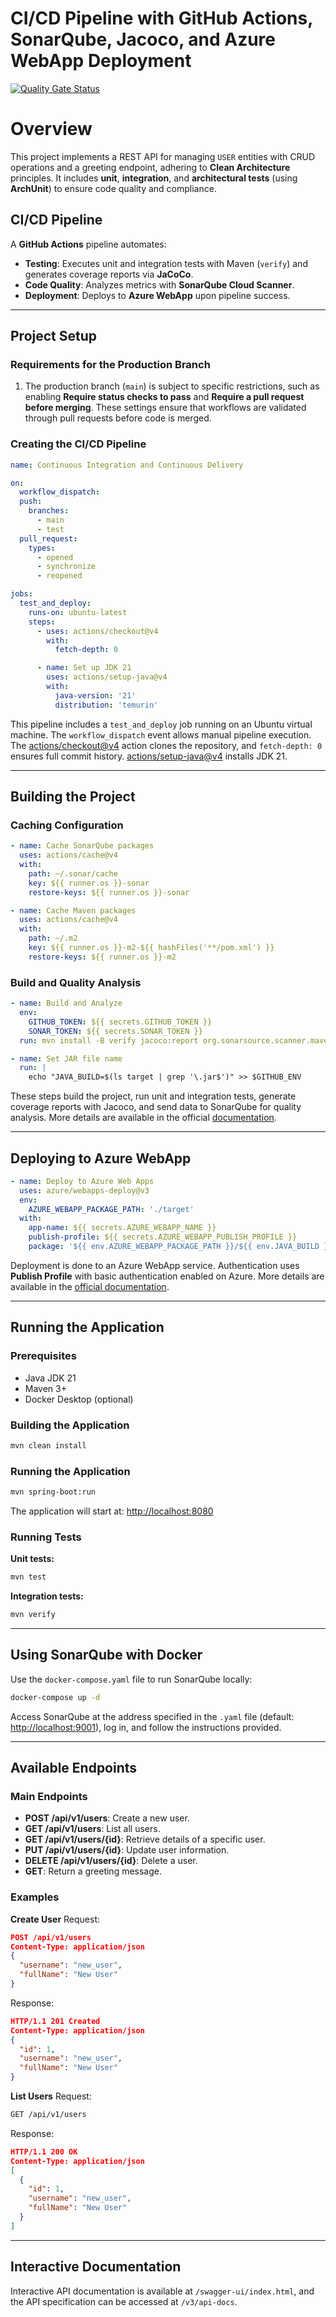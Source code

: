 
# CI/CD Pipeline with GitHub Actions, SonarQube, Jacoco, and Azure WebApp Deployment

[![Quality Gate Status](https://sonarcloud.io/api/project_badges/measure?project=Joao-Lucas-de-Oliveira-Lima_github-actions-azure-pipeline&metric=alert_status)](https://sonarcloud.io/summary/new_code?id=Joao-Lucas-de-Oliveira-Lima_github-actions-azure-pipeline)

# Overview

This project implements a REST API for managing `USER` entities with CRUD operations and a greeting endpoint, adhering to **Clean Architecture** principles. It includes **unit**, **integration**, and **architectural tests** (using **ArchUnit**) to ensure code quality and compliance.

## CI/CD Pipeline

A **GitHub Actions** pipeline automates:

- **Testing**: Executes unit and integration tests with Maven (`verify`) and generates coverage reports via **JaCoCo**.  
- **Code Quality**: Analyzes metrics with **SonarQube Cloud Scanner**.  
- **Deployment**: Deploys to **Azure WebApp** upon pipeline success.

---
## Project Setup

### Requirements for the Production Branch
1. The production branch (`main`) is subject to specific restrictions, such as enabling **Require status checks to pass** and **Require a pull request before merging**. These settings ensure that workflows are validated through pull requests before code is merged.

### Creating the CI/CD Pipeline
```yaml
name: Continuous Integration and Continuous Delivery

on:
  workflow_dispatch:
  push:
    branches:
      - main
      - test
  pull_request:
    types:
      - opened
      - synchronize
      - reopened

jobs:
  test_and_deploy:
    runs-on: ubuntu-latest
    steps:
      - uses: actions/checkout@v4
        with:
          fetch-depth: 0

      - name: Set up JDK 21
        uses: actions/setup-java@v4
        with:
          java-version: '21'
          distribution: 'temurin'
```
This pipeline includes a `test_and_deploy` job running on an Ubuntu virtual machine. The `workflow_dispatch` event allows manual pipeline execution. The [actions/checkout@v4](https://github.com/actions/checkout) action clones the repository, and `fetch-depth: 0` ensures full commit history. [actions/setup-java@v4](https://github.com/actions/setup-java) installs JDK 21.

---

## Building the Project

### Caching Configuration
```yaml
- name: Cache SonarQube packages
  uses: actions/cache@v4
  with:
    path: ~/.sonar/cache
    key: ${{ runner.os }}-sonar
    restore-keys: ${{ runner.os }}-sonar

- name: Cache Maven packages
  uses: actions/cache@v4
  with:
    path: ~/.m2
    key: ${{ runner.os }}-m2-${{ hashFiles('**/pom.xml') }}
    restore-keys: ${{ runner.os }}-m2
```

### Build and Quality Analysis
```yaml
- name: Build and Analyze
  env:
    GITHUB_TOKEN: ${{ secrets.GITHUB_TOKEN }}
    SONAR_TOKEN: ${{ secrets.SONAR_TOKEN }}
  run: mvn install -B verify jacoco:report org.sonarsource.scanner.maven:sonar-maven-plugin:sonar -Dsonar.projectKey=Joao-Lucas-de-Oliveira-Lima_github-actions-azure-pipeline

- name: Set JAR file name
  run: |
    echo "JAVA_BUILD=$(ls target | grep '\.jar$')" >> $GITHUB_ENV
```
These steps build the project, run unit and integration tests, generate coverage reports with Jacoco, and send data to SonarQube for quality analysis. More details are available in the official [documentation](https://docs.sonarsource.com/sonarqube-server/10.7/devops-platform-integration/github-integration/adding-analysis-to-github-actions-workflow/).

---

## Deploying to Azure WebApp
```yaml
- name: Deploy to Azure Web Apps
  uses: azure/webapps-deploy@v3
  env:
    AZURE_WEBAPP_PACKAGE_PATH: './target'
  with:
    app-name: ${{ secrets.AZURE_WEBAPP_NAME }}
    publish-profile: ${{ secrets.AZURE_WEBAPP_PUBLISH_PROFILE }}
    package: '${{ env.AZURE_WEBAPP_PACKAGE_PATH }}/${{ env.JAVA_BUILD }}'
```
Deployment is done to an Azure WebApp service. Authentication uses **Publish Profile** with basic authentication enabled on Azure. More details are available in the [official documentation](https://learn.microsoft.com/en-us/azure/app-service/deploy-github-actions?tabs=applevel%2Cjava).

---

## Running the Application

### Prerequisites
- Java JDK 21
- Maven 3+
- Docker Desktop (optional)

### Building the Application
```bash
mvn clean install
```

### Running the Application
```bash
mvn spring-boot:run
```
The application will start at: [http://localhost:8080](http://localhost:8080)

### Running Tests
**Unit tests:**
```bash
mvn test
```

**Integration tests:**
```bash
mvn verify
```

---

## Using SonarQube with Docker
Use the `docker-compose.yaml` file to run SonarQube locally:
```bash
docker-compose up -d
```
Access SonarQube at the address specified in the `.yaml` file (default: [http://localhost:9001](http://localhost:9001)), log in, and follow the instructions provided.

---

## Available Endpoints

### Main Endpoints
- **POST /api/v1/users**: Create a new user.
- **GET /api/v1/users**: List all users.
- **GET /api/v1/users/{id}**: Retrieve details of a specific user.
- **PUT /api/v1/users/{id}**: Update user information.
- **DELETE /api/v1/users/{id}**: Delete a user.
- **GET**: Return a greeting message.

### Examples
**Create User**
Request:
```json
POST /api/v1/users
Content-Type: application/json
{
  "username": "new_user",
  "fullName": "New User"
}
```
Response:
```json
HTTP/1.1 201 Created
Content-Type: application/json
{
  "id": 1,
  "username": "new_user",
  "fullName": "New User"
}
```

**List Users**
Request:
```bash
GET /api/v1/users
```
Response:
```json
HTTP/1.1 200 OK
Content-Type: application/json
[
  {
    "id": 1,
    "username": "new_user",
    "fullName": "New User"
  }
]
```

---

## Interactive Documentation
Interactive API documentation is available at `/swagger-ui/index.html`, and the API specification can be accessed at `/v3/api-docs`.
